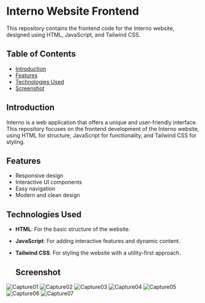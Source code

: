 # Interno Website Frontend

This repository contains the frontend code for the Interno website, designed using HTML, JavaScript, and Tailwind CSS.

## Table of Contents

- [Introduction](#introduction)
- [Features](#features)
- [Technologies Used](#technologies-used)
- [Screenshot](#screenshot)

## Introduction

Interno is a web application that offers a unique and user-friendly interface. This repository focuses on the frontend development of the Interno website, using HTML for structure, JavaScript for functionality, and Tailwind CSS for styling.

## Features

- Responsive design
- Interactive UI components
- Easy navigation
- Modern and clean design

## Technologies Used

- **HTML**: For the basic structure of the website.
- **JavaScript**: For adding interactive features and dynamic content.
- **Tailwind CSS**: For styling the website with a utility-first approach.

  ## Screenshot
![Capture01](https://github.com/user-attachments/assets/1fa8baf1-83d5-42d0-bddc-7b8e428b44b5)
![Capture02](https://github.com/user-attachments/assets/537c0eaf-7eb8-4a2d-89c2-6e686c0d5e85)
![Capture03](https://github.com/user-attachments/assets/59744540-b5ab-483f-bf81-633b5b692c46)
![Capture04](https://github.com/user-attachments/assets/d5bb9bc6-caba-435a-b3a0-5ceb4aab012e)
![Capture05](https://github.com/user-attachments/assets/11bbd87d-3aa0-4ac7-9cae-3872d1f3af82)
![Capture06](https://github.com/user-attachments/assets/30b81dd0-9e4d-4b02-8717-325cd9c0bac5)
![Capture07](https://github.com/user-attachments/assets/ca575769-d49c-45d0-8ac9-5cf2d75d5210)



  


